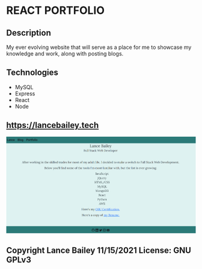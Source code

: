 # REACT PORTFOLIO

## Description

My ever evolving website that will serve as a place for me to showcase my knowledge and work, along with posting blogs.

## Technologies
* MySQL
* Express
* React
* Node

## https://lancebailey.tech

![Screenshot](.\client\src\assets\portfolio.png)

## Copyright Lance Bailey 11/15/2021 License: GNU GPLv3
